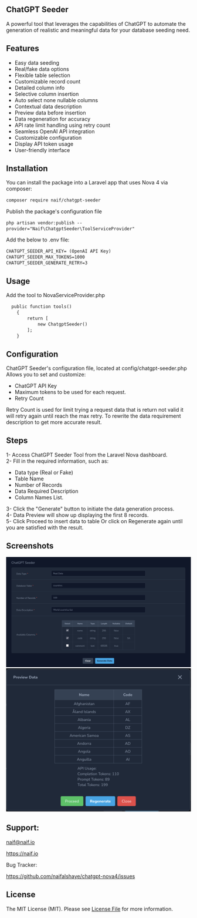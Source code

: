 ## ChatGPT Seeder

A powerful tool that leverages the capabilities of ChatGPT to automate the generation of realistic and meaningful data for your database seeding need.

## Features
- Easy data seeding
- Real/fake data options
- Flexible table selection
- Customizable record count
- Detailed column info
- Selective column insertion
- Auto select none nullable columns
- Contextual data description
- Preview data before insertion
- Data regeneration for accuracy
- API rate limit handling using retry count
- Seamless OpenAI API integration
- Customizable configuration
- Display API token usage
- User-friendly interface

## Installation

You can install the package into a Laravel app that uses Nova 4 via composer:

```bash
composer require naif/chatgpt-seeder
```

Publish the package's configuration file

```
php artisan vendor:publish --provider="Naif\ChatgptSeeder\ToolServiceProvider" 
```

Add the below to .env file:

```
CHATGPT_SEEDER_API_KEY= (OpenAI API Key)
CHATGPT_SEEDER_MAX_TOKENS=1000
CHATGPT_SEEDER_GENERATE_RETRY=3
```

## Usage

Add the tool to NovaServiceProvider.php

```
  public function tools()
    {
        return [
            new ChatgptSeeder()
        ];
    }
```

## Configuration

ChatGPT Seeder's configuration file, located at config/chatgpt-seeder.php\
Allows you to set and customize:

- ChatGPT API Key
- Maximum tokens to be used for each request.
- Retry Count

Retry Count is used for limit trying a request data that is return not valid it will retry again until reach the max retry. To rewrite the data requirement description to get more accurate result.

## Steps

1- Access ChatGPT Seeder Tool from the Laravel Nova dashboard.\
2- Fill in the required information, such as:
- Data type (Real or Fake)
- Table Name
- Number of Records
- Data Required Description
- Column Names List.

3- Click the "Generate" button to initiate the data generation process.\
4- Data Preview will show up displaying the first 8 records.\
5- Click Proceed to insert data to table Or click on Regenerate again until you are satisfied with the result.

## Screenshots

<img src="screenshots/home.png" width="800">
<img src="screenshots/preview.png" width="800">

## Support:
naif@naif.io

https://naif.io

Bug Tracker:

https://github.com/naifalshaye/chatgpt-nova4/issues

## License

The MIT License (MIT). Please see [License File](LICENSE.md) for more information.
